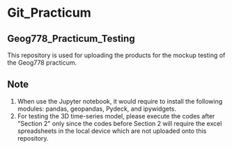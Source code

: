 # Git_Practicum
## Geog778_Practicum_Testing
This repository is used for uploading the products for the mockup testing of the Geog778 practicum.

## Note
1. When use the Jupyter notebook, it would require to install the following modules: pandas, geopandas, Pydeck, and ipywidgets.
2. For testing the 3D time-series model, please execute the codes after "Section 2" only since the codes before Section 2 will require the excel spreadsheets in the local device which are not uploaded onto this repository.
